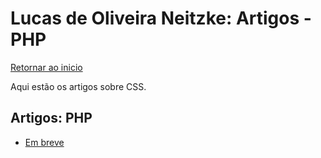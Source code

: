 # Lucas de Oliveira Neitzke: Artigos - PHP

[Retornar ao inicio](README.md)

Aqui estão os artigos sobre CSS.

## Artigos: PHP

- [Em breve](#teste)

